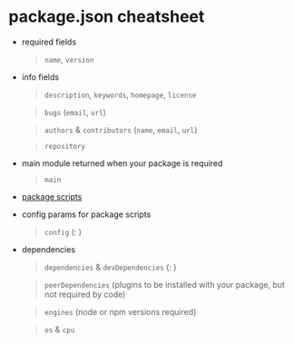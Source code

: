 # package.json cheatsheet

* required fields
  > `name`, `version`

* info fields
  > `description`, `keywords`, `homepage`, `license`

  > `bugs` (`email`, `url`)

  > `authors` & `contributors` (`name`, `email`, `url`)

  > `repository`

* main module returned when your package is required
  > `main` <module-id>

* [package scripts](cli-cheatsheet.md)

* config params for package scripts
  > `config` (<name>: <value>) 

* dependencies
  > `dependencies` & `devDependencies` (<package>: [<version>](semver-cheatsheet.md))

  > `peerDependencies` (plugins to be installed with your package, but not required by code)

  > `engines` (node or npm versions required)

  > `os` & `cpu`
